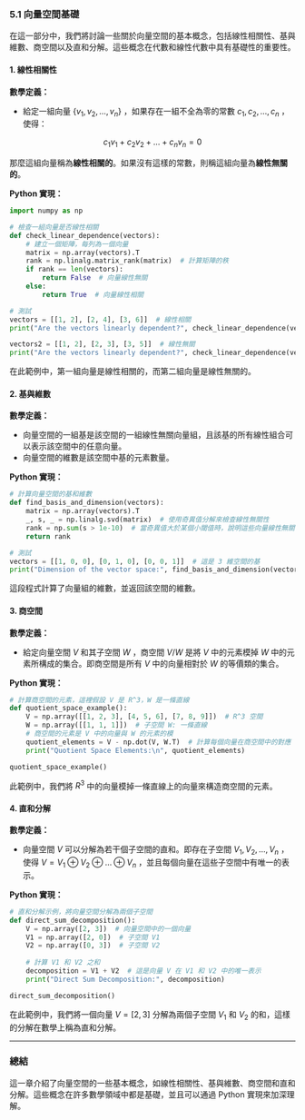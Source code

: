 ### 5.1 向量空間基礎

在這一部分中，我們將討論一些關於向量空間的基本概念，包括線性相關性、基與維數、商空間以及直和分解。這些概念在代數和線性代數中具有基礎性的重要性。

#### 1. 線性相關性

**數學定義：**
- 給定一組向量  $`\{ v_1, v_2, \dots, v_n \}`$ ，如果存在一組不全為零的常數  $`c_1, c_2, \dots, c_n`$ ，使得：

  
```math
c_1 v_1 + c_2 v_2 + \dots + c_n v_n = 0
```

  那麼這組向量稱為**線性相關的**。如果沒有這樣的常數，則稱這組向量為**線性無關的**。

**Python 實現：**

```python
import numpy as np

# 檢查一組向量是否線性相關
def check_linear_dependence(vectors):
    # 建立一個矩陣，每列為一個向量
    matrix = np.array(vectors).T
    rank = np.linalg.matrix_rank(matrix)  # 計算矩陣的秩
    if rank == len(vectors):
        return False  # 向量線性無關
    else:
        return True  # 向量線性相關

# 測試
vectors = [[1, 2], [2, 4], [3, 6]]  # 線性相關
print("Are the vectors linearly dependent?", check_linear_dependence(vectors))

vectors2 = [[1, 2], [2, 3], [3, 5]]  # 線性無關
print("Are the vectors linearly dependent?", check_linear_dependence(vectors2))
```

在此範例中，第一組向量是線性相關的，而第二組向量是線性無關的。

#### 2. 基與維數

**數學定義：**
- 向量空間的一組基是該空間的一組線性無關向量組，且該基的所有線性組合可以表示該空間中的任意向量。
- 向量空間的維數是該空間中基的元素數量。

**Python 實現：**

```python
# 計算向量空間的基和維數
def find_basis_and_dimension(vectors):
    matrix = np.array(vectors).T
    _, s, _ = np.linalg.svd(matrix)  # 使用奇異值分解來檢查線性無關性
    rank = np.sum(s > 1e-10)  # 當奇異值大於某個小閾值時，說明這些向量線性無關
    return rank

# 測試
vectors = [[1, 0, 0], [0, 1, 0], [0, 0, 1]]  # 這是 3 維空間的基
print("Dimension of the vector space:", find_basis_and_dimension(vectors))
```

這段程式計算了向量組的維數，並返回該空間的維數。

#### 3. 商空間

**數學定義：**
- 給定向量空間  $`V`$  和其子空間  $`W`$ ，商空間  $`V/W`$  是將  $`V`$  中的元素模掉  $`W`$  中的元素所構成的集合。即商空間是所有  $`V`$  中的向量相對於  $`W`$  的等價類的集合。

**Python 實現：**

```python
# 計算商空間的元素，這裡假設 V 是 R^3，W 是一條直線
def quotient_space_example():
    V = np.array([[1, 2, 3], [4, 5, 6], [7, 8, 9]])  # R^3 空間
    W = np.array([[1, 1, 1]])  # 子空間 W: 一條直線
    # 商空間的元素是 V 中的向量與 W 的元素的模
    quotient_elements = V - np.dot(V, W.T)  # 計算每個向量在商空間中的對應
    print("Quotient Space Elements:\n", quotient_elements)

quotient_space_example()
```

此範例中，我們將  $`R^3`$  中的向量模掉一條直線上的向量來構造商空間的元素。

#### 4. 直和分解

**數學定義：**
- 向量空間  $`V`$  可以分解為若干個子空間的直和。即存在子空間  $`V_1, V_2, \dots, V_n`$ ，使得  $`V = V_1 \oplus V_2 \oplus \dots \oplus V_n`$ ，並且每個向量在這些子空間中有唯一的表示。

**Python 實現：**

```python
# 直和分解示例，將向量空間分解為兩個子空間
def direct_sum_decomposition():
    V = np.array([2, 3])  # 向量空間中的一個向量
    V1 = np.array([2, 0])  # 子空間 V1
    V2 = np.array([0, 3])  # 子空間 V2
    
    # 計算 V1 和 V2 之和
    decomposition = V1 + V2  # 這是向量 V 在 V1 和 V2 中的唯一表示
    print("Direct Sum Decomposition:", decomposition)

direct_sum_decomposition()
```

在此範例中，我們將一個向量  $`V = [2, 3]`$  分解為兩個子空間  $`V_1`$  和  $`V_2`$  的和，這樣的分解在數學上稱為直和分解。

---

### 總結

這一章介紹了向量空間的一些基本概念，如線性相關性、基與維數、商空間和直和分解。這些概念在許多數學領域中都是基礎，並且可以通過 Python 實現來加深理解。